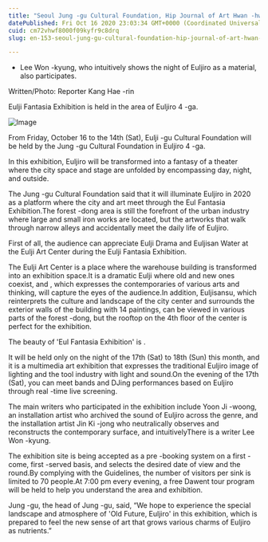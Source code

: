 ```yaml
---
title: "Seoul Jung -gu Cultural Foundation, Hip Journal of Art Hwan -hwan, held a G -Fantasia Exhibition"
datePublished: Fri Oct 16 2020 23:03:34 GMT+0000 (Coordinated Universal Time)
cuid: cm72vhwf8000f09kyfr9c8drq
slug: en-153-seoul-jung-gu-cultural-foundation-hip-journal-of-art-hwan-hwan-held-a-g-fantasia-exhibition

---
```



- Lee Won -kyung, who intuitively shows the night of Euljiro as a material, also participates.

Written/Photo: Reporter Kang Hae -rin

Eulji Fantasia Exhibition is held in the area of ​​Euljiro 4 -ga.

![Image](https://cdn.hashnode.com/res/hashnode/image/upload/v1739422920077/34fa1de8-dbe1-42be-8f46-76df9b60c8a5.jpeg)

From Friday, October 16 to the 14th (Sat), Eulji -gu Cultural Foundation will be held by the Jung -gu Cultural Foundation in Euljiro 4 -ga.

In this exhibition, Euljiro will be transformed into a fantasy of a theater where the city space and stage are unfolded by encompassing day, night, and outside.

The Jung -gu Cultural Foundation said that it will illuminate Euljiro in 2020 as a platform where the city and art meet through the Eul Fantasia Exhibition.The forest -dong area is still the forefront of the urban industry where large and small iron works are located, but the artworks that walk through narrow alleys and accidentally meet the daily life of Euljiro.

First of all, the audience can appreciate Eulji Drama and Euljisan Water at the Eulji Art Center during the Eulji Fantasia Exhibition.

The Eulji Art Center is a place where the warehouse building is transformed into an exhibition space.It is a dramatic Eulji where old and new ones coexist, and <Eulji Drama>, which expresses the contemporaries of various arts and thinking, will capture the eyes of the audience.In addition, Euljisansu, which reinterprets the culture and landscape of the city center and surrounds the exterior walls of the building with 14 paintings, can be viewed in various parts of the forest -dong, but the rooftop on the 4th floor of the center is perfect for the exhibition.

The beauty of 'Eul Fantasia Exhibition' is <Eulje Fantasia: Daydream>.

It will be held only on the night of the 17th (Sat) to 18th (Sun) this month, and it is a multimedia art exhibition that expresses the traditional Euljiro image of lighting and the tool industry with light and sound.On the evening of the 17th (Sat), you can meet bands and DJing performances based on Euljiro through real -time live screening.

The main writers who participated in the exhibition include Yoon Ji -woong, an installation artist who archived the sound of Euljiro across the genre, and the installation artist Jin Ki -jong who neutralically observes and reconstructs the contemporary surface, and intuitivelyThere is a writer Lee Won -kyung.

The exhibition site is being accepted as a pre -booking system on a first -come, first -served basis, and selects the desired date of view and the round.By complying with the Guidelines, the number of visitors per sink is limited to 70 people.At 7:00 pm every evening, a free Dawent tour program will be held to help you understand the area and exhibition.

Jung -gu, the head of Jung -gu, said, “We hope to experience the special landscape and atmosphere of 'Old Future, Euljiro' in this exhibition, which is prepared to feel the new sense of art that grows various charms of Euljiro as nutrients.”